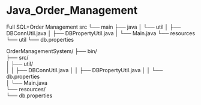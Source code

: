 # Java_Order_Management
Full SQL+Order Management
src
 └── main
     ├── java
     │   └── util
     │       ├── DBConnUtil.java
     │       ├── DBPropertyUtil.java
     │       └── Main.java
     └── resources
         └── util
             └── db.properties

OrderManagementSystem/
├── bin/               
├── src/               
│   ├── util/         
│   │   ├── DBConnUtil.java
│   │   ├── DBPropertyUtil.java
│   │   └── db.properties  
│   └── Main.java     
└── resources/         
    └── db.properties

    
